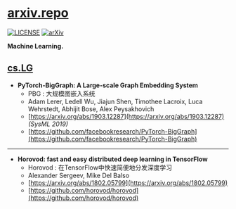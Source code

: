 # [arxiv.repo](https://github.com/Mainvooid/arxiv.repo)

[![LICENSE](https://img.shields.io/badge/license-Anti%20996-blue.svg)](https://github.com/996icu/996.ICU/blob/master/LICENSE)
[![arXiv](https://img.shields.io/badge/arXiv-cs.LG-orange.svg)]()

**Machine Learning.**

## [cs.LG](https://arxiv.org/list/cs.LG/recent)

- **PyTorch-BigGraph: A Large-scale Graph Embedding System**
   - PBG : 大规模图嵌入系统
   - Adam Lerer, Ledell Wu, Jiajun Shen, Timothee Lacroix, Luca Wehrstedt, Abhijit Bose, Alex Peysakhovich
   - [https://arxiv.org/abs/1903.12287](https://arxiv.org/abs/1903.12287) *(SysML 2019)*
   - [https://github.com/facebookresearch/PyTorch-BigGraph](https://github.com/facebookresearch/PyTorch-BigGraph)

---

- **Horovod: fast and easy distributed deep learning in TensorFlow**
   - Horovod : 在TensorFlow中快速简便地分发深度学习
   - Alexander Sergeev, Mike Del Balso
   - [https://arxiv.org/abs/1802.05799](https://arxiv.org/abs/1802.05799)
   - [https://github.com/horovod/horovod](https://github.com/horovod/horovod)
